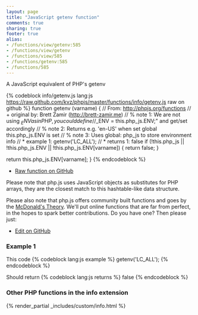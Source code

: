 ```yaml
---
layout: page
title: "JavaScript getenv function"
comments: true
sharing: true
footer: true
alias:
- /functions/view/getenv:585
- /functions/view/getenv
- /functions/view/585
- /functions/getenv:585
- /functions/585
---
```

<!-- Generated by Rakefile:build -->
A JavaScript equivalent of PHP's getenv

{% codeblock info/getenv.js lang:js https://raw.github.com/kvz/phpjs/master/functions/info/getenv.js raw on github %}
function getenv (varname) {
  // From: http://phpjs.org/functions
  // +   original by: Brett Zamir (http://brett-zamir.me)
  // %        note 1: We are not using $_ENV as in PHP, you could define
  // %        note 1: "$_ENV = this.php_js.ENV;" and get/set accordingly
  // %        note 2: Returns e.g. 'en-US' when set global this.php_js.ENV is set
  // %        note 3: Uses global: php_js to store environment info
  // *     example 1: getenv('LC_ALL');
  // *     returns 1: false
  if (!this.php_js || !this.php_js.ENV || !this.php_js.ENV[varname]) {
    return false;
  }

  return this.php_js.ENV[varname];
}
{% endcodeblock %}

 - [Raw function on GitHub](https://github.com/kvz/phpjs/blob/master/functions/info/getenv.js)

Please note that php.js uses JavaScript objects as substitutes for PHP arrays, they are 
the closest match to this hashtable-like data structure. 

Please also note that php.js offers community built functions and goes by the 
[McDonald's Theory](https://medium.com/what-i-learned-building/9216e1c9da7d). We'll put online 
functions that are far from perfect, in the hopes to spark better contributions. 
Do you have one? Then please just: 

 - [Edit on GitHub](https://github.com/kvz/phpjs/edit/master/functions/info/getenv.js)

### Example 1
This code
{% codeblock lang:js example %}
getenv('LC_ALL');
{% endcodeblock %}

Should return
{% codeblock lang:js returns %}
false
{% endcodeblock %}


### Other PHP functions in the info extension
{% render_partial _includes/custom/info.html %}

